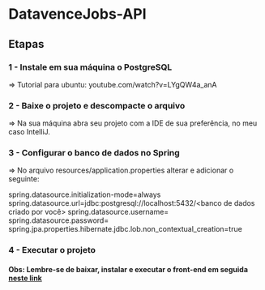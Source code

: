 # DatavenceJobs-API

## Etapas

### 1 - Instale em sua máquina o PostgreSQL

=> Tutorial para ubuntu: youtube.com/watch?v=LYgQW4a_anA


### 2 - Baixe o projeto e descompacte o arquivo

=> Na sua máquina abra seu projeto com a IDE de sua preferência, no meu caso IntelliJ.


### 3 - Configurar o banco de dados no Spring

=> No arquivo resources/application.properties alterar e adicionar o seguinte:

spring.datasource.initialization-mode=always
spring.datasource.url=jdbc:postgresql://localhost:5432/<banco de dados criado por você>
spring.datasource.username=<usuario que definiu>
spring.datasource.password=<senha que definiu>
spring.jpa.properties.hibernate.jdbc.lob.non_contextual_creation=true

### 4 - Executar o projeto

#### Obs: Lembre-se de baixar, instalar e executar o front-end em seguida <a href="https://github.com/charles-bezerra/DatavenceJobs-Front/">neste link</a>

